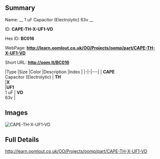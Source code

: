 

## Summary
 
Name: __ 1 uF Capacitor (Electrolytic) 63v __

ID: __CAPE-TH-X-UF1-VD__

Hex ID: __BC016__

WebPage: __http://learn.oomlout.co.uk/OO/Projects/oomp/part/CAPE-TH-X-UF1-VD__

Short URL: __http://oom.lt/BC016__


|Type   |Size   |Color   |Description   |Index   |
|-|-|---|
| __CAPE__ <br>Capacitor (Electrolytic)  | __TH__<br>   |__X__<br>    |__UF1__<br>1 uF    | __VD__<br> 63v |


## Images
![CAPE-TH-X-UF1-VD](http://oomlout.com/oomp-gen/parts/CAPE-TH-X-UF1-VD/CAPE-TH-X-UF1-VD_420.jpg)

## Full Details

 http://learn.oomlout.co.uk/OO/Projects/oomp/part/CAPE-TH-X-UF1-VD

